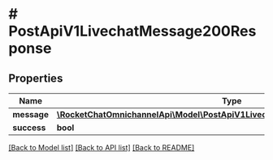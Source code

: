 # # PostApiV1LivechatMessage200Response

## Properties

Name | Type | Description | Notes
------------ | ------------- | ------------- | -------------
**message** | [**\RocketChatOmnichannelApi\Model\PostApiV1LivechatMessage200ResponseMessage**](PostApiV1LivechatMessage200ResponseMessage.md) |  | [optional]
**success** | **bool** |  | [optional]

[[Back to Model list]](../../README.md#models) [[Back to API list]](../../README.md#endpoints) [[Back to README]](../../README.md)
